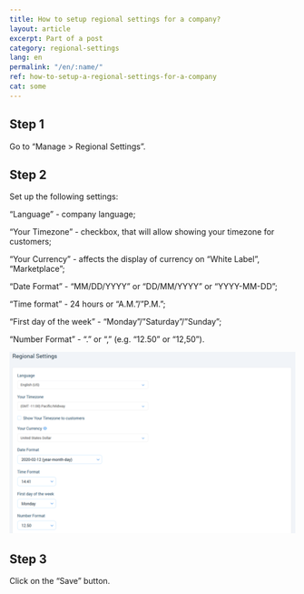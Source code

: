 ```yaml
---
title: How to setup regional settings for a company?
layout: article
excerpt: Part of a post
category: regional-settings
lang: en
permalink: "/en/:name/"
ref: how-to-setup-a-regional-settings-for-a-company
cat: some
---
```


## **Step 1**

Go to “Manage > Regional Settings”.

## **Step 2**

Set up the following settings:

“Language” - company language;

“Your Timezone” - checkbox, that will allow showing your timezone for customers;

“Your Currency” - affects the display of currency on “White Label”, “Marketplace”;

“Date Format” - “ММ/DD/YYYY” or “DD/MM/YYYY” or “YYYY-MM-DD”;

“Time format” - 24 hours or  “A.M.”/”P.M.”;

“First day of the week” - “Monday”/”Saturday”/”Sunday”;

“Number Format” -  “.” or “,” (e.g. “12.50” or “12,50”).

![How_to_setup_a_regional_settings_for_a_company1](/assets/images/how_to_setup_a_regional_settings_for_a_company1.png)

## **Step 3**

Click on the “Save” button.
